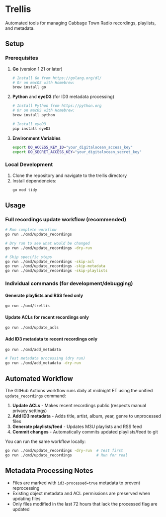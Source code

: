 # Trellis

Automated tools for managing Cabbage Town Radio recordings, playlists, and metadata.

## Setup

### Prerequisites

1. **Go** (version 1.21 or later)
   ```bash
   # Install Go from https://golang.org/dl/
   # Or on macOS with Homebrew:
   brew install go
   ```

2. **Python** and **eyeD3** (for ID3 metadata processing)
   ```bash
   # Install Python from https://python.org
   # Or on macOS with Homebrew:
   brew install python
   
   # Install eyeD3
   pip install eyeD3
   ```

3. **Environment Variables**
   ```bash
   export DO_ACCESS_KEY_ID="your_digitalocean_access_key"
   export DO_SECRET_ACCESS_KEY="your_digitalocean_secret_key"
   ```

### Local Development

1. Clone the repository and navigate to the trellis directory
2. Install dependencies:
   ```bash
   go mod tidy
   ```

## Usage

### Full recordings update workflow (recommended)
```bash
# Run complete workflow
go run ./cmd/update_recordings

# Dry run to see what would be changed
go run ./cmd/update_recordings -dry-run

# Skip specific steps
go run ./cmd/update_recordings -skip-acl
go run ./cmd/update_recordings -skip-metadata  
go run ./cmd/update_recordings -skip-playlists
```

### Individual commands (for development/debugging)

#### Generate playlists and RSS feed only
```bash
go run ./cmd/trellis
```

#### Update ACLs for recent recordings only
```bash
go run ./cmd/update_acls
```

#### Add ID3 metadata to recent recordings only
```bash
go run ./cmd/add_metadata

# Test metadata processing (dry run)
go run ./cmd/add_metadata -dry-run
```

## Automated Workflow

The GitHub Actions workflow runs daily at midnight ET using the unified `update_recordings` command:
1. **Update ACLs** - Makes recent recordings public (respects manual privacy settings)
2. **Add ID3 metadata** - Adds title, artist, album, year, genre to unprocessed files
3. **Generate playlists/feed** - Updates M3U playlists and RSS feed
4. **Commit changes** - Automatically commits updated playlists/feed to git

You can run the same workflow locally:
```bash
go run ./cmd/update_recordings -dry-run  # Test first
go run ./cmd/update_recordings           # Run for real
```

## Metadata Processing Notes

- Files are marked with `id3-processed=true` metadata to prevent reprocessing
- Existing object metadata and ACL permissions are preserved when updating files
- Only files modified in the last 72 hours that lack the processed flag are updated